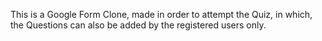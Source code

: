 This is a Google Form Clone, made in order to attempt the Quiz, in which, the Questions can also be added by the registered users only.
